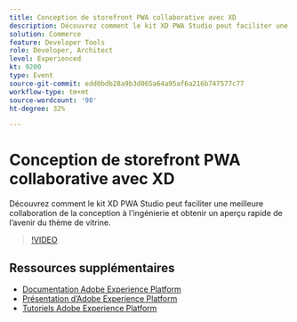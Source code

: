 ```yaml
---
title: Conception de storefront PWA collaborative avec XD
description: Découvrez comment le kit XD PWA Studio peut faciliter une meilleure collaboration de la conception à l’ingénierie et obtenir un aperçu rapide de l’avenir du thème de vitrine.
solution: Commerce
feature: Developer Tools
role: Developer, Architect
level: Experienced
kt: 9200
type: Event
source-git-commit: edd0bdb28a9b3d065a64a95af6a216b747577c77
workflow-type: tm+mt
source-wordcount: '98'
ht-degree: 32%

---
```


# Conception de storefront PWA collaborative avec XD

Découvrez comment le kit XD PWA Studio peut faciliter une meilleure collaboration de la conception à l’ingénierie et obtenir un aperçu rapide de l’avenir du thème de vitrine.

>[!VIDEO](https://video.tv.adobe.com/v/337725/?quality=12&learn=on&hidetitle=true)

## Ressources supplémentaires

- [Documentation Adobe Experience Platform](https://experienceleague.adobe.com/docs/experience-platform.html?lang=fr)
- [Présentation d’Adobe Experience Platform](https://experienceleague.adobe.com/docs/experience-platform/landing/home.html?lang=fr)
- [Tutoriels Adobe Experience Platform](https://experienceleague.adobe.com/docs/platform-learn/tutorials/overview.html?lang=fr)
